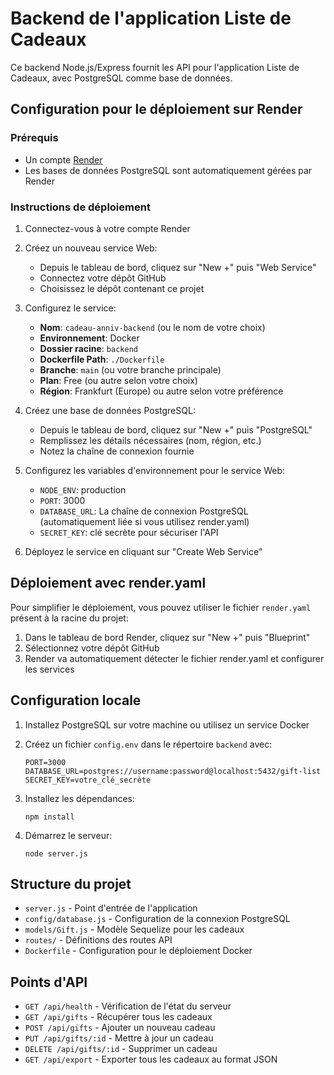 # Backend de l'application Liste de Cadeaux

Ce backend Node.js/Express fournit les API pour l'application Liste de Cadeaux, avec PostgreSQL comme base de données.

## Configuration pour le déploiement sur Render

### Prérequis

- Un compte [Render](https://render.com)
- Les bases de données PostgreSQL sont automatiquement gérées par Render

### Instructions de déploiement

1. Connectez-vous à votre compte Render

2. Créez un nouveau service Web:
   - Depuis le tableau de bord, cliquez sur "New +" puis "Web Service"
   - Connectez votre dépôt GitHub
   - Choisissez le dépôt contenant ce projet

3. Configurez le service:
   - **Nom**: `cadeau-anniv-backend` (ou le nom de votre choix)
   - **Environnement**: Docker
   - **Dossier racine**: `backend`
   - **Dockerfile Path**: `./Dockerfile`
   - **Branche**: `main` (ou votre branche principale)
   - **Plan**: Free (ou autre selon votre choix)
   - **Région**: Frankfurt (Europe) ou autre selon votre préférence

4. Créez une base de données PostgreSQL:
   - Depuis le tableau de bord, cliquez sur "New +" puis "PostgreSQL"
   - Remplissez les détails nécessaires (nom, région, etc.)
   - Notez la chaîne de connexion fournie

5. Configurez les variables d'environnement pour le service Web:
   - `NODE_ENV`: production
   - `PORT`: 3000
   - `DATABASE_URL`: La chaîne de connexion PostgreSQL (automatiquement liée si vous utilisez render.yaml)
   - `SECRET_KEY`: clé secrète pour sécuriser l'API

6. Déployez le service en cliquant sur "Create Web Service"

## Déploiement avec render.yaml

Pour simplifier le déploiement, vous pouvez utiliser le fichier `render.yaml` présent à la racine du projet:

1. Dans le tableau de bord Render, cliquez sur "New +" puis "Blueprint"
2. Sélectionnez votre dépôt GitHub
3. Render va automatiquement détecter le fichier render.yaml et configurer les services

## Configuration locale

1. Installez PostgreSQL sur votre machine ou utilisez un service Docker

2. Créez un fichier `config.env` dans le répertoire `backend` avec:
   ```
   PORT=3000
   DATABASE_URL=postgres://username:password@localhost:5432/gift-list
   SECRET_KEY=votre_clé_secrète
   ```

3. Installez les dépendances:
   ```
   npm install
   ```

4. Démarrez le serveur:
   ```
   node server.js
   ```

## Structure du projet

- `server.js` - Point d'entrée de l'application
- `config/database.js` - Configuration de la connexion PostgreSQL
- `models/Gift.js` - Modèle Sequelize pour les cadeaux
- `routes/` - Définitions des routes API
- `Dockerfile` - Configuration pour le déploiement Docker

## Points d'API

- `GET /api/health` - Vérification de l'état du serveur
- `GET /api/gifts` - Récupérer tous les cadeaux
- `POST /api/gifts` - Ajouter un nouveau cadeau
- `PUT /api/gifts/:id` - Mettre à jour un cadeau
- `DELETE /api/gifts/:id` - Supprimer un cadeau
- `GET /api/export` - Exporter tous les cadeaux au format JSON 